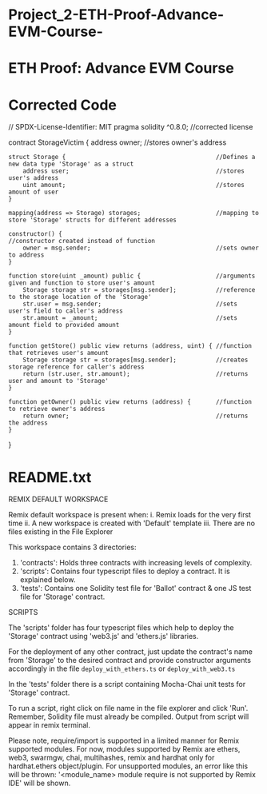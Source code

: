 # Project_2-ETH-Proof-Advance-EVM-Course-
# ETH Proof: Advance EVM Course


# Corrected Code

// SPDX-License-Identifier: MIT
pragma solidity ^0.8.0;                                       //corrected license

contract StorageVictim {
    address owner;                                            //stores owner's address

    struct Storage {                                          //Defines a new data type 'Storage' as a struct
        address user;                                         //stores user's address
        uint amount;                                          //stores amount of user 
    }

    mapping(address => Storage) storages;                     //mapping to store 'Storage' structs for different addresses

    constructor() {                                           //constructor created instead of function
        owner = msg.sender;                                   //sets owner to address
    }

    function store(uint _amount) public {                     //arguments given and function to store user's amount
        Storage storage str = storages[msg.sender];           //reference to the storage location of the 'Storage'
        str.user = msg.sender;                                //sets user's field to caller's address
        str.amount = _amount;                                 //sets amount field to provided amount
    }

    function getStore() public view returns (address, uint) { //function that retrieves user's amount
        Storage storage str = storages[msg.sender];           //creates storage reference for caller's address
        return (str.user, str.amount);                        //returns user and amount to 'Storage'
    }

    function getOwner() public view returns (address) {       //function to retrieve owner's address
        return owner;                                         //returns the address
    }
}

# README.txt 
REMIX DEFAULT WORKSPACE

Remix default workspace is present when:
i. Remix loads for the very first time 
ii. A new workspace is created with 'Default' template
iii. There are no files existing in the File Explorer

This workspace contains 3 directories:

1. 'contracts': Holds three contracts with increasing levels of complexity.
2. 'scripts': Contains four typescript files to deploy a contract. It is explained below.
3. 'tests': Contains one Solidity test file for 'Ballot' contract & one JS test file for 'Storage' contract.

SCRIPTS

The 'scripts' folder has four typescript files which help to deploy the 'Storage' contract using 'web3.js' and 'ethers.js' libraries.

For the deployment of any other contract, just update the contract's name from 'Storage' to the desired contract and provide constructor arguments accordingly 
in the file `deploy_with_ethers.ts` or  `deploy_with_web3.ts`

In the 'tests' folder there is a script containing Mocha-Chai unit tests for 'Storage' contract.

To run a script, right click on file name in the file explorer and click 'Run'. Remember, Solidity file must already be compiled.
Output from script will appear in remix terminal.

Please note, require/import is supported in a limited manner for Remix supported modules.
For now, modules supported by Remix are ethers, web3, swarmgw, chai, multihashes, remix and hardhat only for hardhat.ethers object/plugin.
For unsupported modules, an error like this will be thrown: '<module_name> module require is not supported by Remix IDE' will be shown.


